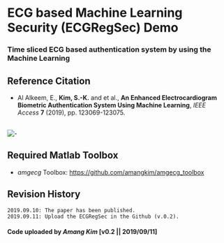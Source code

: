 # ECG based Machine Learning Security (ECGRegSec) Demo 
### Time sliced ECG based authentication system by using the Machine Learning


## Reference Citation
* Al Alkeem, E., **Kim, S.-K.** and et al., **An Enhanced Electrocardiogram Biometric Authentication System Using Machine Learning**, *IEEE Access* **7** (2019), pp. 123069-123075.
</br></br>

![-](https://ieeexplore.ieee.org/ielx7/6287639/8600701/8812730/graphical_abstract/access-gagraphic-2937357.jpg)


## Required Matlab Toolbox
* *amgecg* Toolbox: https://github.com/amangkim/amgecg_toolbox

## Revision History
```
2019.09.10: The paper has been published.
2019.09.11: Upload the ECGRegSec in the Github (v.0.2).
```

#### Code uploaded by *Amang Kim* [v0.2 || 2019/09/11]
